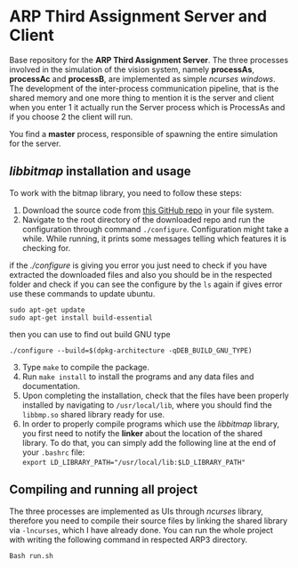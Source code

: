 # ARP Third Assignment Server and Client

Base repository for the **ARP Third Assignment Server**.
The three processes involved in the simulation of the vision system, namely **processAs**, **processAc** and **processB**, are implemented as simple *ncurses windows*. The development of the inter-process communication pipeline, that is the shared memory and one more thing to mention it is the server and client when you enter 1 it actually run the Server process which is ProcessAs and if you choose 2 the client will run.

You find a **master** process, responsible of spawning the entire simulation for the server.

## *libbitmap* installation and usage
To work with the bitmap library, you need to follow these steps:
1. Download the source code from [this GitHub repo](https://github.com/draekko/libbitmap.git) in your file system.
2. Navigate to the root directory of the downloaded repo and run the configuration through command ```./configure```. Configuration might take a while.  While running, it prints some messages telling which features it is checking for.

if the *./configure* is giving you error you just need to check if you have extracted the downloaded files and also you should be in the respected folder and check if you can see the configure by the ```ls``` again if gives error use these commands to update ubuntu. 
```
sudo apt-get update 
sudo apt-get install build-essential
``` 
then you can use to find out build GNU type
```
./configure --build=$(dpkg-architecture -qDEB_BUILD_GNU_TYPE)
```

3. Type ```make``` to compile the package.
4. Run ```make install``` to install the programs and any data files and documentation.
5. Upon completing the installation, check that the files have been properly installed by navigating to ```/usr/local/lib```, where you should find the ```libbmp.so``` shared library ready for use.
6. In order to properly compile programs which use the *libbitmap* library, you first need to notify the **linker** about the location of the shared library. To do that, you can simply add the following line at the end of your ```.bashrc``` file:      
```export LD_LIBRARY_PATH="/usr/local/lib:$LD_LIBRARY_PATH"```

## Compiling and running all project
The three processes are implemented as UIs through *ncurses* library, therefore you need to compile their source files by linking the shared library via ```-lncurses```, which I have already done. You can run the whole project with writing the following command in respected ARP3 directory.

```
Bash run.sh
```


